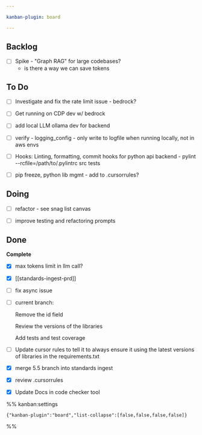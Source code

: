 ```yaml
---

kanban-plugin: board

---
```


## Backlog

- [ ] Spike - "Graph RAG" for large codebases?
	- is there a way we can save tokens


## To Do

- [ ] Investigate and fix the rate limit issue - bedrock?
- [ ] Get running on CDP dev w/ bedrock
- [ ] add local LLM ollama dev for backend
- [ ] verify - logging_config - only write to logfile when running locally, not in aws envs
- [ ] Hooks: Linting, formatting, commit hooks for python api backend
		- pylint --rcfile=/path/to/.pylintrc src tests
- [ ] pip freeze, python lib mgmt - add to .cursorrules?


## Doing

- [ ] refactor - see snag list canvas
- [ ] improve testing and refactoring prompts


## Done

**Complete**
- [x] max tokens limit in llm call?
- [x] [[standards-ingest-prd]]
- [ ] fix async issue
- [ ] current branch:
	
	Remove the id field
	
	Review the versions of the libraries
	
	Add tests and test coverage
- [ ] Update cursor rules to tell it to always ensure it using the latest versions of libraries in the requirements.txt
- [x] merge 5.5 branch into standards ingest
- [x] review .cursorrules
- [x] Update Docs in code checker tool




%% kanban:settings
```
{"kanban-plugin":"board","list-collapse":[false,false,false,false]}
```
%%
